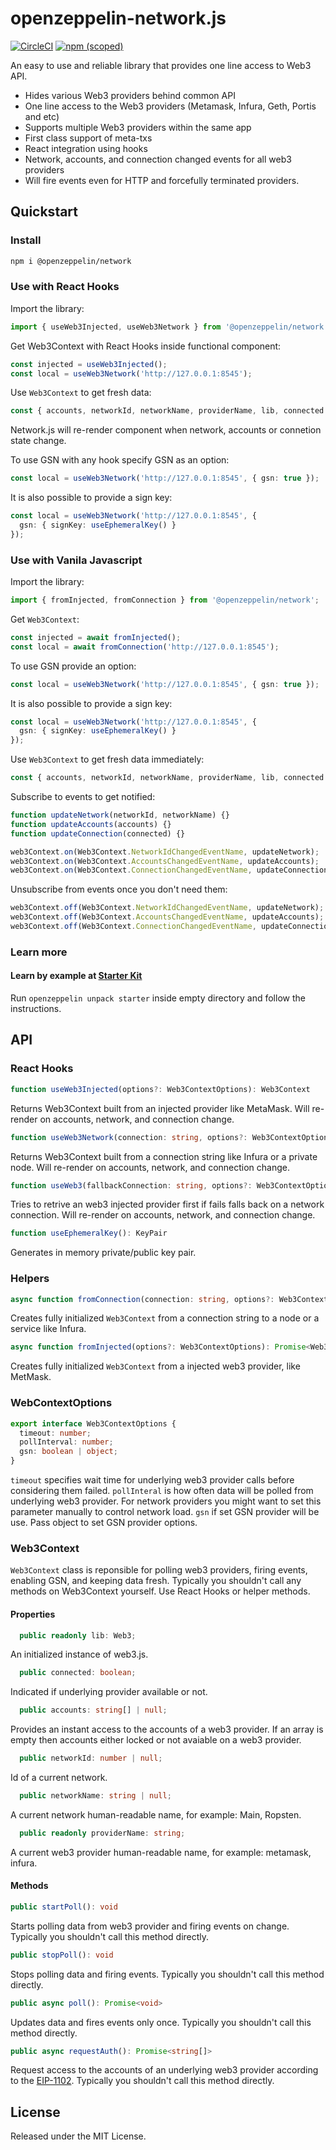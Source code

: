 # openzeppelin-network.js
[![CircleCI](https://circleci.com/gh/OpenZeppelin/openzeppelin-network.js.svg?style=svg)](https://circleci.com/gh/OpenZeppelin/openzeppelin-network.js)
[![npm (scoped)](https://img.shields.io/npm/v/@openzeppelin/network)](https://www.npmjs.com/package/@openzeppelin/network)

An easy to use and reliable library that provides one line access to Web3 API.
* Hides various Web3 providers behind common API
* One line access to the Web3 providers (Metamask, Infura, Geth, Portis and etc)
* Supports multiple Web3 providers within the same app
* First class support of meta-txs
* React integration using hooks
* Network, accounts, and connection changed events for all web3 providers
* Will fire events even for HTTP and forcefully terminated providers.

## Quickstart

### Install

```bash
npm i @openzeppelin/network
```

### Use with React Hooks
Import the library:

```javascript
import { useWeb3Injected, useWeb3Network } from '@openzeppelin/network';
```

Get Web3Context with React Hooks inside functional component:

```javascript
const injected = useWeb3Injected();
const local = useWeb3Network('http://127.0.0.1:8545');
```

Use `Web3Context` to get fresh data:

```javascript
const { accounts, networkId, networkName, providerName, lib, connected } = web3Context;
```

Network.js will re-render component when network, accounts or connetion state change.

To use GSN with any hook specify GSN as an option:

```typescript
const local = useWeb3Network('http://127.0.0.1:8545', { gsn: true });
```

It is also possible to provide a sign key:

```typescript
const local = useWeb3Network('http://127.0.0.1:8545', { 
  gsn: { signKey: useEphemeralKey() } 
});
```

### Use with Vanila Javascript
Import the library:

```javascript
import { fromInjected, fromConnection } from '@openzeppelin/network';
```

Get `Web3Context`:

```javascript
const injected = await fromInjected();
const local = await fromConnection('http://127.0.0.1:8545');
```

To use GSN provide an option:

```typescript
const local = useWeb3Network('http://127.0.0.1:8545', { gsn: true });
```

It is also possible to provide a sign key:

```typescript
const local = useWeb3Network('http://127.0.0.1:8545', { 
  gsn: { signKey: useEphemeralKey() } 
});
```

Use `Web3Context` to get fresh data immediately:

```javascript
const { accounts, networkId, networkName, providerName, lib, connected } = web3Context;
```

Subscribe to events to get notified:

```javascript
function updateNetwork(networkId, networkName) {}
function updateAccounts(accounts) {}
function updateConnection(connected) {}

web3Context.on(Web3Context.NetworkIdChangedEventName, updateNetwork);
web3Context.on(Web3Context.AccountsChangedEventName, updateAccounts);
web3Context.on(Web3Context.ConnectionChangedEventName, updateConnection);
```

Unsubscribe from events once you don't need them:

```javascript
web3Context.off(Web3Context.NetworkIdChangedEventName, updateNetwork);
web3Context.off(Web3Context.AccountsChangedEventName, updateAccounts);
web3Context.off(Web3Context.ConnectionChangedEventName, updateConnection);

```

### Learn more
#### Learn by example at [Starter Kit](https://github.com/OpenZeppelin/starter-kit/tree/stable)
Run `openzeppelin unpack starter` inside empty directory and follow the instructions.

## API

### React Hooks

```typescript
function useWeb3Injected(options?: Web3ContextOptions): Web3Context
```
Returns Web3Context built from an injected provider like MetaMask. Will re-render on accounts, network, and connection change.

```typescript
function useWeb3Network(connection: string, options?: Web3ContextOptions): Web3Context
```

Returns Web3Context built from a connection string like Infura or a private node. Will re-render on accounts, network, and connection change.

```typescript
function useWeb3(fallbackConnection: string, options?: Web3ContextOptions): Web3Context
```
Tries to retrive an web3 injected provider first if fails falls back on a network connection. Will re-render on accounts, network, and connection change.

```typescript
function useEphemeralKey(): KeyPair
```
Generates in memory private/public key pair.

### Helpers

```typescript
async function fromConnection(connection: string, options?: Web3ContextOptions): Promise<Web3Context>
```
Creates fully initialized `Web3Context` from a connection string to a node or a service like Infura.

```typescript
async function fromInjected(options?: Web3ContextOptions): Promise<Web3Context>
```

Creates fully initialized `Web3Context` from a injected web3 provider, like MetMask.

### WebContextOptions

```typescript
export interface Web3ContextOptions {
  timeout: number;
  pollInterval: number;
  gsn: boolean | object;
}
```

`timeout` specifies wait time for underlying web3 provider calls before considering them failed.
`pollInteral` is how often data will be polled from underlying web3 provider. For network providers you might want to set this parameter manually to control network load.
`gsn` if set GSN provider will be use. Pass object to set GSN provider options.

### Web3Context
`Web3Context` class is reponsible for polling web3 providers, firing events, enabling GSN, and keeping data fresh. Typically you shouldn't call any methods on Web3Context yourself. Use React Hooks or helper methods.

#### Properties
```typescript
  public readonly lib: Web3;
```
An initialized instance of web3.js.

```typescript
  public connected: boolean;
```
Indicated if underlying provider available or not.

```typescript
  public accounts: string[] | null;
```
Provides an instant access to the accounts of a web3 provider. If an array is empty then accounts either locked or not avaiable on a web3 provider.

```typescript
  public networkId: number | null;
```
Id of a current network.

```typescript
  public networkName: string | null;
```
A current network human-readable name, for example: Main, Ropsten.

```typescript
  public readonly providerName: string;
```
A current web3 provider human-readable name, for example: metamask, infura.

#### Methods

```typescript
public startPoll(): void
```
Starts polling data from web3 provider and firing events on change. Typically you shouldn't call this method directly.

```typescript
public stopPoll(): void
```
Stops polling data and firing events. Typically you shouldn't call this method directly.

```typescript
public async poll(): Promise<void>
```
Updates data and fires events only once. Typically you shouldn't call this method directly.

```typescript
public async requestAuth(): Promise<string[]>
```
Request access to the accounts of an underlying web3 provider according to the [EIP-1102](https://github.com/ethereum/EIPs/blob/master/EIPS/eip-1102.md). Typically you shouldn't call this method directly.

## License

Released under the MIT License.